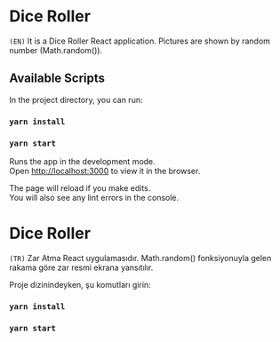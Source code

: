# Dice Roller
`(EN)`
It is a Dice Roller React application. Pictures are shown by random number (Math.random()).

## Available Scripts

In the project directory, you can run:

### `yarn install`
### `yarn start`

Runs the app in the development mode.<br />
Open [http://localhost:3000](http://localhost:3000) to view it in the browser.

The page will reload if you make edits.<br />
You will also see any lint errors in the console.

# Dice Roller
`(TR)`
Zar Atma React uygulamasıdır. Math.random() fonksiyonuyla gelen rakama göre zar resmi ekrana yansıtılır.

Proje dizinindeyken, şu komutları girin:

### `yarn install`
### `yarn start`



